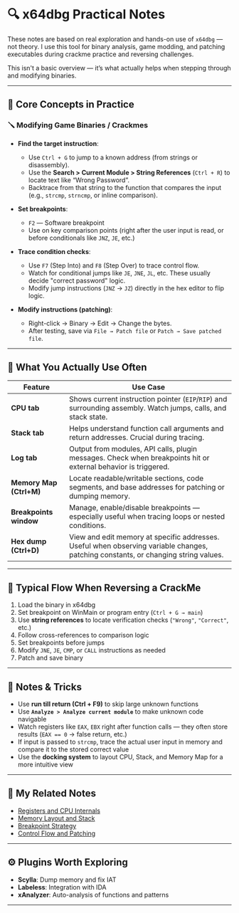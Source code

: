 # 🔍 x64dbg Practical Notes

These notes are based on real exploration and hands-on use of `x64dbg` — not theory. I use this tool for binary analysis, game modding, and patching executables during crackme practice and reversing challenges.

This isn't a basic overview — it’s what actually helps when stepping through and modifying binaries.

---

## 🧠 Core Concepts in Practice

### 🪛 Modifying Game Binaries / Crackmes

- **Find the target instruction**:
  - Use `Ctrl + G` to jump to a known address (from strings or disassembly).
  - Use the **Search > Current Module > String References** (`Ctrl + R`) to locate text like “Wrong Password”.
  - Backtrace from that string to the function that compares the input (e.g., `strcmp`, `strncmp`, or inline comparison).

- **Set breakpoints**:
  - `F2` — Software breakpoint
  - Use on key comparison points (right after the user input is read, or before conditionals like `JNZ`, `JE`, etc.)

- **Trace condition checks**:
  - Use `F7` (Step Into) and `F8` (Step Over) to trace control flow.
  - Watch for conditional jumps like `JE`, `JNE`, `JL`, etc. These usually decide "correct password" logic.
  - Modify jump instructions (`JNZ` → `JZ`) directly in the hex editor to flip logic.

- **Modify instructions (patching)**:
  - Right-click → Binary → Edit → Change the bytes.
  - After testing, save via `File → Patch file` or `Patch → Save patched file`.

---

## 🔬 What You Actually Use Often

| Feature | Use Case |
|--------|----------|
| **CPU tab** | Shows current instruction pointer (`EIP`/`RIP`) and surrounding assembly. Watch jumps, calls, and stack state. |
| **Stack tab** | Helps understand function call arguments and return addresses. Crucial during tracing. |
| **Log tab** | Output from modules, API calls, plugin messages. Check when breakpoints hit or external behavior is triggered. |
| **Memory Map (Ctrl+M)** | Locate readable/writable sections, code segments, and base addresses for patching or dumping memory. |
| **Breakpoints window** | Manage, enable/disable breakpoints — especially useful when tracing loops or nested conditions. |
| **Hex dump (Ctrl+D)** | View and edit memory at specific addresses. Useful when observing variable changes, patching constants, or changing string values. |

---

## 🧪 Typical Flow When Reversing a CrackMe

1. Load the binary in x64dbg
2. Set breakpoint on WinMain or program entry (`Ctrl + G → main`)
3. Use **string references** to locate verification checks (`"Wrong"`, `"Correct"`, etc.)
4. Follow cross-references to comparison logic
5. Set breakpoints before jumps
6. Modify `JNE`, `JE`, `CMP`, or `CALL` instructions as needed
7. Patch and save binary

---

## 🧷 Notes & Tricks

- Use **run till return (Ctrl + F9)** to skip large unknown functions
- Use **`Analyze > Analyze current module`** to make unknown code navigable
- Watch registers like `EAX`, `EBX` right after function calls — they often store results (`EAX == 0` → false return, etc.)
- If input is passed to `strcmp`, trace the actual user input in memory and compare it to the stored correct value
- Use the **docking system** to layout CPU, Stack, and Memory Map for a more intuitive view

---

## 📂 My Related Notes

- [Registers and CPU Internals](./registers.md)
- [Memory Layout and Stack](./memory_layout.md)
- [Breakpoint Strategy](./breakpoints.md)
- [Control Flow and Patching](./control_flow_tracing.md)

---

## ⚙️ Plugins Worth Exploring

- **Scylla**: Dump memory and fix IAT
- **Labeless**: Integration with IDA
- **xAnalyzer**: Auto-analysis of functions and patterns

---
